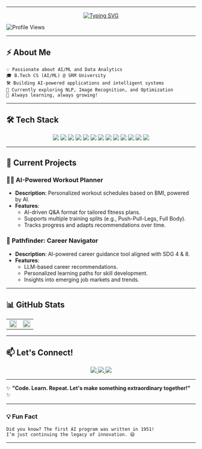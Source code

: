 
---

<p align="center">
  <a href="https://git.io/typing-svg">
    <img src="https://readme-typing-svg.demolab.com?font=Fira+Code&pause=1000&color=70A5FD&center=true&vCenter=true&width=435&lines=👋+Hi%2C+I'm+Sri+Prabhath+Reddy+Bhuma;🚀+%7C+AI%2FML+Explorer+%7C+Data+Analytics+Explorer" alt="Typing SVG" />
  </a>
</p>

![Profile Views](https://komarev.com/ghpvc/?username=prabhathreddybhuma&label=Profile%20views&color=70A5FD&style=flat)  

---

## **⚡ About Me**  
```text
💡 Passionate about AI/ML and Data Analytics
🎓 B.Tech CS (AI/ML) @ SRM University
🛠️ Building AI-powered applications and intelligent systems
🚀 Currently exploring NLP, Image Recognition, and Optimization
🌟 Always learning, always growing!
```

---

## **🛠️ Tech Stack**  

<p align="center">
  <img src="https://img.shields.io/badge/Python-3776AB?style=for-the-badge&logo=python&logoColor=white" />
  <img src="https://img.shields.io/badge/PHP-777BB4?style=for-the-badge&logo=php&logoColor=white" />
  <img src="https://img.shields.io/badge/JavaScript-F7DF1E?style=for-the-badge&logo=javascript&logoColor=black" />
  <img src="https://img.shields.io/badge/Swift-FA7343?style=for-the-badge&logo=swift&logoColor=white" />
  <img src="https://img.shields.io/badge/TensorFlow-FF6F00?style=for-the-badge&logo=tensorflow&logoColor=white" />
  <img src="https://img.shields.io/badge/scikit--learn-F7931E?style=for-the-badge&logo=scikit-learn&logoColor=white" />
  <img src="https://img.shields.io/badge/Azure-0078D4?style=for-the-badge&logo=microsoft-azure&logoColor=white" />
  <img src="https://img.shields.io/badge/AWS-232F3E?style=for-the-badge&logo=amazon-aws&logoColor=white" />
  <img src="https://img.shields.io/badge/MongoDB-47A248?style=for-the-badge&logo=mongodb&logoColor=white" />
  <img src="https://img.shields.io/badge/MySQL-4479A1?style=for-the-badge&logo=mysql&logoColor=white" />
  <img src="https://img.shields.io/badge/Git-F05032?style=for-the-badge&logo=git&logoColor=white" />
  <img src="https://img.shields.io/badge/Docker-2496ED?style=for-the-badge&logo=docker&logoColor=white" />
  <img src="https://img.shields.io/badge/VS_Code-007ACC?style=for-the-badge&logo=visual-studio-code&logoColor=white" />
</p>

---

## **🚀 Current Projects**  

### **🏋️‍♂️ AI-Powered Workout Planner**  
- **Description**: Personalized workout schedules based on BMI, powered by AI.  
- **Features**:  
  - AI-driven Q&A format for tailored fitness plans.  
  - Supports multiple training splits (e.g., Push-Pull-Legs, Full Body).  
  - Tracks progress and adapts recommendations over time.  

### **🧭 Pathfinder: Career Navigator**  
- **Description**: AI-powered career guidance tool aligned with SDG 4 & 8.  
- **Features**:  
  - LLM-based career recommendations.  
  - Personalized learning paths for skill development.  
  - Insights into emerging job markets and trends.  

---

## **📊 GitHub Stats**  
<table>
  <tr>
    <td align="center" width="50%">
      <img width="100%" src="https://github-readme-stats.vercel.app/api?username=prabhathreddybhuma&show_icons=true&theme=tokyonight&hide_border=true" />
    </td>
    <td align="center" width="50%">
      <img width="100%" src="https://github-readme-streak-stats.herokuapp.com/?user=prabhathreddybhuma&theme=tokyonight&hide_border=true" />
    </td>
  </tr>

</table>

---

## **📫 Let's Connect!**  
<p align="center">
  <a href="https://www.linkedin.com/in/sriprabhathreddybhuma/">
    <img src="https://img.shields.io/badge/LinkedIn-0077B5?style=for-the-badge&logo=linkedin&logoColor=white" />
  </a>
  <a href="mailto:sriprabhathreddybhuma@gmail.com">
    <img src="https://img.shields.io/badge/Email-D14836?style=for-the-badge&logo=gmail&logoColor=white" />
  </a>
  
  <a href="https://your-portfolio-link.com">
    <img src="https://img.shields.io/badge/Portfolio-000000?style=for-the-badge&logo=about.me&logoColor=white" />
  </a>
</p>

---

✨ **"Code. Learn. Repeat. Let's make something extraordinary together!"** ✨  

---

### **💡 Fun Fact**  
```text
Did you know? The first AI program was written in 1951! 
I’m just continuing the legacy of innovation. 😄
```

---
